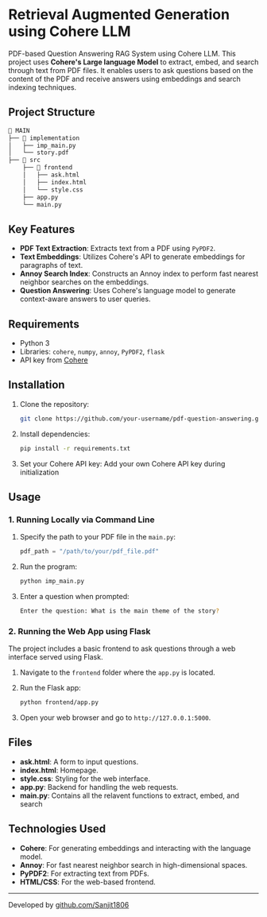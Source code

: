# Retrieval Augmented Generation using Cohere LLM

PDF-based Question Answering RAG System using Cohere LLM. This project uses **Cohere's Large language Model** to extract, embed, and search through text from PDF files. It enables users to ask questions based on the content of the PDF and receive answers using embeddings and search indexing techniques.

## Project Structure

```bash
📂 MAIN
├── 📂 implementation
│   ├── imp_main.py
│   └── story.pdf
├── 📂 src
    ├── 📂 frontend
    │   ├── ask.html
    │   ├── index.html
    │   └── style.css
    ├── app.py
    └── main.py
```

## Key Features

- **PDF Text Extraction**: Extracts text from a PDF using `PyPDF2`.
- **Text Embeddings**: Utilizes Cohere's API to generate embeddings for paragraphs of text.
- **Annoy Search Index**: Constructs an Annoy index to perform fast nearest neighbor searches on the embeddings.
- **Question Answering**: Uses Cohere's language model to generate context-aware answers to user queries.

## Requirements

- Python 3
- Libraries: `cohere`, `numpy`, `annoy`, `PyPDF2`, `flask`
- API key from [Cohere](https://cohere.ai)

## Installation

1. Clone the repository:
    ```bash
    git clone https://github.com/your-username/pdf-question-answering.git
    ```

2. Install dependencies:
    ```bash
    pip install -r requirements.txt
    ```

3. Set your Cohere API key:
    Add your own Cohere API key during initialization

## Usage

### 1. Running Locally via Command Line

1. Specify the path to your PDF file in the `main.py`:
    ```python
    pdf_path = "/path/to/your/pdf_file.pdf"
    ```

2. Run the program:
    ```bash
    python imp_main.py
    ```

3. Enter a question when prompted:
    ```bash
    Enter the question: What is the main theme of the story?
    ```

### 2. Running the Web App using Flask

The project includes a basic frontend to ask questions through a web interface served using Flask.

1. Navigate to the `frontend` folder where the `app.py` is located.

2. Run the Flask app:
    ```bash
    python frontend/app.py
    ```

3. Open your web browser and go to `http://127.0.0.1:5000`.

## Files

- **ask.html**: A form to input questions.
- **index.html**: Homepage.
- **style.css**: Styling for the web interface.
- **app.py**: Backend for handling the web requests.
- **main.py**: Contains all the relavent functions to extract, embed, and search

## Technologies Used

- **Cohere**: For generating embeddings and interacting with the language model.
- **Annoy**: For fast nearest neighbor search in high-dimensional spaces.
- **PyPDF2**: For extracting text from PDFs.
- **HTML/CSS**: For the web-based frontend.

---

Developed by [github.com/Sanjit1806](https://github.com/Sanjit1806)
